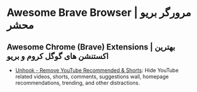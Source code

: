 # Awesome Brave Browser | مرورگر بریو محشر

## Awesome Chrome (Brave) Extensions | بهترین اکستنشن های گوگل کروم و بریو

- [Unhook - Remove YouTube Recommended & Shorts](https://chromewebstore.google.com/detail/unhook-remove-youtube-rec/khncfooichmfjbepaaaebmommgaepoid): Hide YouTube related videos, shorts, comments, suggestions wall, homepage recommendations, trending, and other distractions.
